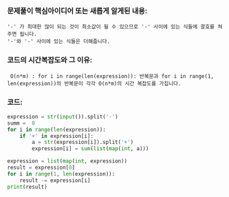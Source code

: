 ### 문제풀이 핵심아이디어 또는 새롭게 알게된 내용: 
    '-' 가 최대한 많이 되는 것이 최소값이 될 수 있으므로 '-' 사이에 있는 식들에 괄호를 쳐주면 됩니다.
    '-'와 '-' 사이에 있는 식들은 더해줍니다.
    
### 코드의 시간복잡도와 그 이유:
     O(n*m) : for i in range(len(expression)): 반복문과 for i in range(1, len(expression))의 반복문이 각각 O(n*m)의 시간 복잡도를 가집니다.
     


### 코드:
```python
expression = str(input()).split('-')
summ =  0
for i in range(len(expression)):
    if '+' in expression[i]:
        a = str(expression[i]).split('+')
        expression[i] = sum(list(map(int, a)))

expression = list(map(int, expression))
result = expression[0]
for i in range(1, len(expression)):
    result -= expression[i]
print(result)
```
